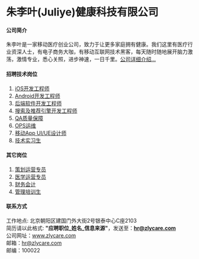朱李叶(Juliye)健康科技有限公司
======

#### 公司简介
朱李叶是一家移动医疗创业公司，致力于让更多家庭拥有健康。我们这里有医疗行业资深人士，有电子商务大咖，有移动互联网技术黑客，每天随时随地展开脑力激荡，激情专业，悉心关照，进步神速，一日千里。[公司详细介绍...](jd/detail.md)  
  
#### 招聘技术岗位
1. [iOS开发工程师](jd/ios.md)  
2. [Android开发工程师](jd/android.md)  
3. [后端软件开发工程师](jd/nodejs.md)  
4. [搜索及推荐引擎开发工程师](jd/search.md)
5. [QA质量保障](jd/qa.md)
6. [OPS运维](jd/ops.md)
7. [移动App UI/UE设计师](jd/ui.md)
8. [技术实习生](jd/tec_intern.md)

#### 其它岗位
1. [策划运营专员](jd/plan_op.md)
2. [医学运营专员](jd/med_op.md)
3. [财务会计](jd/financial.md)
4. [管理培训生](jd/man_intern.md)

#### 联系方式
工作地点: 北京朝阳区建国门外大街2号银泰中心C座2103    
简历请以此格式: **"应聘职位_姓名_信息来源"**，发送至：**hr@zlycare.com**    
公司网址：www.zlycare.com    
邮箱：hr@zlycare.com    
邮编：100022    
